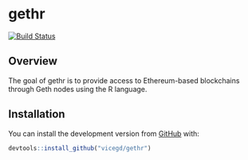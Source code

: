 
<!-- README.md is generated from README.Rmd. Please edit that file -->
gethr
=====

[![Build Status](https://travis-ci.org/vicegd/gethr.svg?branch=master)](https://travis-ci.org/vicegd/gethr)

Overview
--------

The goal of gethr is to provide access to Ethereum-based blockchains through Geth nodes using the R language.

Installation
------------

You can install the development version from [GitHub](https://github.com/vicegd/gethr) with:

``` r
devtools::install_github("vicegd/gethr")
```
